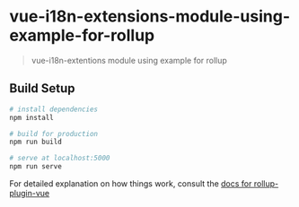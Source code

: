 # vue-i18n-extensions-module-using-example-for-rollup

> vue-i18n-extentions module using example for rollup

## Build Setup

``` bash
# install dependencies
npm install

# build for production
npm run build

# serve at localhost:5000
npm run serve

```

For detailed explanation on how things work, consult the [docs for rollup-plugin-vue](http://vuejs.github.io/rollup-plugin-vue/)
